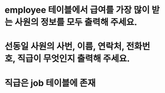 # employee 테이블에서 급여를 가장 많이 받는 사원의 정보를 모두 출력해 주세요.
# 선동일 사원의 사번, 이름, 연락처, 전화번호, 직급이 무엇인지 출력해 주세요.
# 직급은 job 테이블에 존재 

